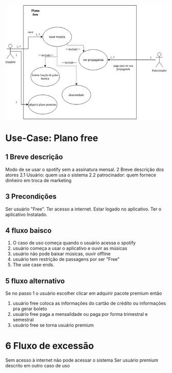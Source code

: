 
<img src="plano_free.jpg" alt="plano free">


# Use-Case: Plano free
## 1 Breve descrição
Modo de se usar o spotify sem a assinatura mensal.
2 Breve descrição dos atores
2.1 Usuário: quem usa o sistema 
2.2     patrocinador: quem fornece dinheiro em troca de marketing
## 3 Precondições
Ser usuário "Free".
Ter acesso a internet.
Estar logado no aplicativo.
Ter o aplicativo Instalado.
## 4 fluxo baisco
1. O caso de uso começa quando o usuário acessa o spotify
2. usuário começa a usar o aplicativo e ouvir as músicas
3. usuário não pode baixar músicas, ouvir offline
4. usuário tem restrição de passagens por ser "Free"
5. The use case ends.
## 5 fluxo alternativo
Se no passo 1 o usuário escolher clicar em adquirir pacote premium então
1. usuário free coloca as informações do cartão de crédito ou informações pra gerar boleto
2. usuário free paga a mensalidade ou paga por forma trimestral e semestral
3. usuário free se torna usuário premium
# 6 Fluxo de excessão

Sem acesso à internet          não pode acessar o sistema
Ser usuário premium            descrito em outro caso de uso

